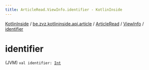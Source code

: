 ```yaml
---
title: ArticleRead.ViewInfo.identifier - KotlinInside
---
```


[KotlinInside](../../../index.html) / [be.zvz.kotlininside.api.article](../../index.html) / [ArticleRead](../index.html) / [ViewInfo](index.html) / [identifier](./identifier.html)

# identifier

(JVM) `val identifier: `[`Int`](https://kotlinlang.org/api/latest/jvm/stdlib/kotlin/-int/index.html)